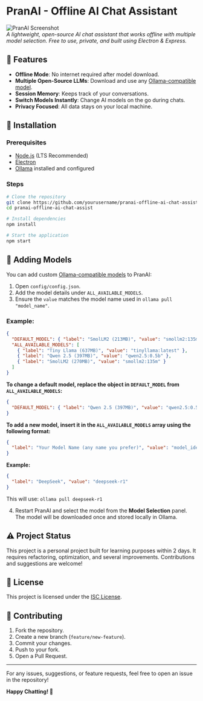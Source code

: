 # PranAI - Offline AI Chat Assistant

![PranAI Screenshot](path/to/screenshot.png)  
_A lightweight, open-source AI chat assistant that works offline with multiple model selection. Free to use, private, and built using Electron & Express._  

## 🚀 Features  

- **Offline Mode**: No internet required after model download.  
- **Multiple Open-Source LLMs**: Download and use any [Ollama-compatible model](https://ollama.com/search).  
- **Session Memory**: Keeps track of your conversations.  
- **Switch Models Instantly**: Change AI models on the go during chats.  
- **Privacy Focused**: All data stays on your local machine.  

## 👅 Installation  

### Prerequisites  

- [Node.js](https://nodejs.org/) (LTS Recommended)  
- [Electron](https://www.electronjs.org/)  
- [Ollama](https://ollama.ai/) installed and configured  

### Steps  

```sh
# Clone the repository
git clone https://github.com/yourusername/pranai-offline-ai-chat-assist.git
cd pranai-offline-ai-chat-assist

# Install dependencies
npm install

# Start the application
npm start
```  

## 🔧 Adding Models  

You can add custom [Ollama-compatible models](https://ollama.com/search) to PranAI:  

1. Open `config/config.json`.  
2. Add the model details under `ALL_AVAILABLE_MODELS`.  
3. Ensure the `value` matches the model name used in `ollama pull "model_name"`.  

### Example:  

```json
{
  "DEFAULT_MODEL": { "label": "SmolLM2 (213MB)", "value": "smollm2:135m" },
  "ALL_AVAILABLE_MODELS": [
    { "label": "Tiny Llama (637MB)", "value": "tinyllama:latest" },
    { "label": "Qwen 2.5 (397MB)", "value": "qwen2.5:0.5b" },
    { "label": "SmolLM2 (270MB)", "value": "smollm2:135m" }
  ]
}
```

**To change a default model, replace the object in `DEFAULT_MODEL` from `ALL_AVAILABLE_MODELS`:**
```json
{
  "DEFAULT_MODEL": { "label": "Qwen 2.5 (397MB)", "value": "qwen2.5:0.5b" }
}
```

**To add a new model, insert it in the `ALL_AVAILABLE_MODELS` array using the following format:**

```json
{
  "label": "Your Model Name (any name you prefer)", "value": "model_identifier"
}
```

**Example:**

```json
{
  "label": "DeepSeek", "value": "deepseek-r1" 
}
```

This will use: `ollama pull deepseek-r1`


4. Restart PranAI and select the model from the **Model Selection** panel. The model will be downloaded once and stored locally in Ollama.  

## ⚠️ Project Status  

This project is a personal project built for learning purposes within 2 days. It requires refactoring, optimization, and several improvements. Contributions and suggestions are welcome!  

## 🐜 License  

This project is licensed under the [ISC License](LICENSE).  

## 🤝 Contributing  

1. Fork the repository.  
2. Create a new branch (`feature/new-feature`).  
3. Commit your changes.  
4. Push to your fork.  
5. Open a Pull Request.  

---  

For any issues, suggestions, or feature requests, feel free to open an issue in the repository!  

**Happy Chatting! 🤖**

